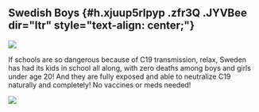 
Swedish Boys {#h.xjuup5rlpyp .zfr3Q .JYVBee dir="ltr" style="text-align: center;"}
------------

[![](https://lh5.googleusercontent.com/S1FzdnZ6IDAPCZC0HSE9_go9EnU6tlQyFspTZNB9ff4jzIcf1LsFCM4JkF8AC5_3SBP7MoNkM_5fPFqn7WXsw7fTBu5ohXZO_elJvAqgzfzg19HbVTo=w1280)](https://www.google.com/url?q=https%3A%2F%2Fredcap.med.usc.edu%2Fsurveys%2F%3Fs%3DJ7KEL4YTKT&sa=D&sntz=1&usg=AFQjCNGgmJPVlIxKzdq9Pd16K5HC0kstRQ)

If schools are so dangerous because of C19 transmission, relax, Sweden
has had its kids in school all along, with zero deaths among boys and
girls under age 20! And they are fully exposed and able to neutralize
C19 naturally and completely! No vaccines or meds needed!

![](https://lh3.googleusercontent.com/d0XCvYMdxbUhLFFsMGcoFfe_LC2w91H-aABQ9DH_kf1-rQAXxIaxLnSF1LOx1N1-NCsiZcx_H-OOONuvVTVsFtoZSz03uTk4niv8jbZbggO6IWxxczo=w1280)
